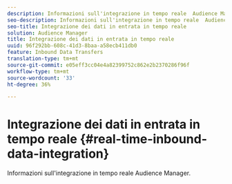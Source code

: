 ```yaml
---
description: Informazioni sull'integrazione in tempo reale  Audience Manager.
seo-description: Informazioni sull'integrazione in tempo reale  Audience Manager.
seo-title: Integrazione dei dati in entrata in tempo reale
solution: Audience Manager
title: Integrazione dei dati in entrata in tempo reale
uuid: 96f292bb-608c-41d3-8baa-a58ecb411db0
feature: Inbound Data Transfers
translation-type: tm+mt
source-git-commit: e05eff3cc04e4a82399752c862e2b2370286f96f
workflow-type: tm+mt
source-wordcount: '33'
ht-degree: 36%

---
```



# Integrazione dei dati in entrata in tempo reale {#real-time-inbound-data-integration}

Informazioni sull&#39;integrazione in tempo reale  Audience Manager.

<!-- c_rt_data_int.xml -->